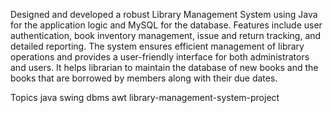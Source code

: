 Designed and developed a robust Library Management System using Java for the application logic and MySQL for the database. Features include user authentication, book inventory management, issue and return tracking, and detailed reporting. The system ensures efficient management of library operations and provides a user-friendly interface for both administrators and users. It helps librarian to maintain the database of new books and the books that are borrowed by members along with their due dates.

Topics
java swing dbms awt library-management-system-project
